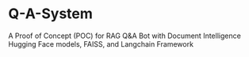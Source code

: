 # Q-A-System
A Proof of Concept (POC) for RAG Q&amp;A Bot with Document Intelligence Hugging Face models, FAISS, and Langchain Framework
